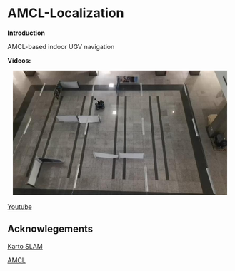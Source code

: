 # AMCL-Localization
**Introduction**

AMCL-based indoor UGV navigation

**Videos:**
<p align="center">
  <img src="amcl.png" width = "480" height = "280" />
</p>

[Youtube](https://youtu.be/yaeYNCktklY)


## Acknowlegements
[Karto SLAM](https://wiki.ros.org/slam_karto)

[AMCL](http://wiki.ros.org/amcl)

